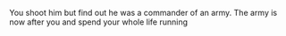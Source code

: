 You shoot him but find out he was a commander of an army. The army is now after you and spend your whole life running 